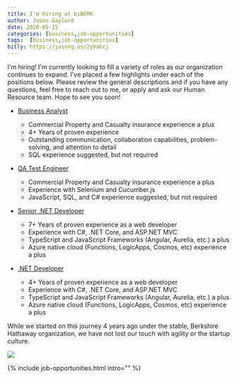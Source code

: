 ```yaml
---
title: I'm Hiring at biBERK
author: Jason Gaylord
date: 2020-05-15
categories: [business,job-opportunities]
tags:  [business,job-opportunities]
bitly: https://jasong.us/2yVahcj
---
```


I'm hiring! I'm currently looking to fill a variety of roles as our organization continues to expand. I've placed a few highlights under each of the positions below. Please review the general descriptions and if you have any questions, feel free to reach out to me, or apply and ask our Human Resource team. Hope to see you soon!

- [Business Analyst](https://jasong.us/2yX4fYI)
  - Commercial Property and Casualty insurance experience a plus
  - 4+ Years of proven experience
  - Outstanding communication, collaboration capabilities, problem-solving, and attention to detail
  - SQL experience suggested, but not required

- [QA Test Engineer](https://jasong.us/2WVlXnx)
  - Commercial Property and Casualty insurance experience a plus
  - Experience with Selenium and Cucumber.js
  - JavaScript, SQL, and C# experience suggested, but not required

- [Senior .NET Developer](https://jasong.us/3bwvs1M)
  - 7+ Years of proven experience as a web developer
  - Experience with C#, .NET Core, and ASP.NET MVC
  - TypeScript and JavaScript Frameworks (Angular, Aurelia, etc.) a plus
  - Azure native cloud (Functions, LogicApps, Cosmos, etc) experience a plus

- [.NET Developer](https://jasong.us/2T5w2ge)
  - 4+ Years of proven experience as a web developer
  - Experience with C#, .NET Core, and ASP.NET MVC
  - TypeScript and JavaScript Frameworks (Angular, Aurelia, etc.) a plus
  - Azure native cloud (Functions, LogicApps, Cosmos, etc) experience a plus

While we started on this journey 4 years ago under the stable, Berkshire Hathaway organization, we have not lost our touch with agility or the startup culture.

![](https://cdn.jasongaylord.com/images/2020%2F05%2F15%2Fbiberk-careers-page.jpg)

{% include job-opportunities.html intro="" %}